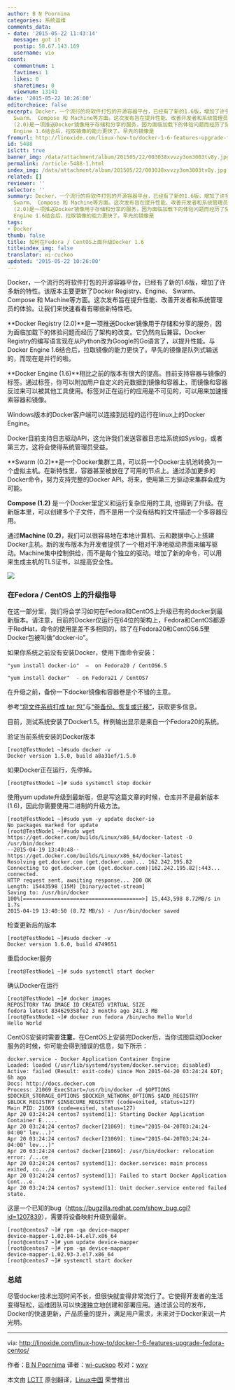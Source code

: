 ```yaml
---
author: B N Poornima
categories: 系统运维
comments_data:
- date: '2015-05-22 11:43:14'
  message: got it
  postip: 58.67.143.169
  username: vio
count:
  commentnum: 1
  favtimes: 1
  likes: 0
  sharetimes: 0
  viewnum: 13141
date: '2015-05-22 10:26:00'
editorchoice: false
excerpt: Docker，一个流行的将软件打包的开源容器平台，已经有了新的1.6版，增加了许多新的特性。该版本主要更新了Docker Registry、Engine、
  Swarm、 Compose 和 Machine等方面。这次发布旨在提升性能、改善开发者和系统管理员的体验。让我们来快速看看有哪些新特性吧。 Docker Registry
  (2.0)是一项推送Docker镜像用于存储和分享的服务，因为面临加载下的体验问题而经历了架构的改变。它仍然向后兼容。Docker Registry的编写语言现在从Python改为Google的Go语言了，以提升性能。与Docker
  Engine 1.6结合后，拉取镜像的能力更快了。早先的镜像是
fromurl: http://linoxide.com/linux-how-to/docker-1-6-features-upgrade-fedora-centos/
id: 5488
islctt: true
banner_img: /data/attachment/album/201505/22/003038xvvzy3om3003tv8y.jpg
permalink: /article-5488-1.html
index_img: /data/attachment/album/201505/22/003038xvvzy3om3003tv8y.jpg.thumb.jpg
related: []
reviewer: ''
selector: ''
summary: Docker，一个流行的将软件打包的开源容器平台，已经有了新的1.6版，增加了许多新的特性。该版本主要更新了Docker Registry、Engine、
  Swarm、 Compose 和 Machine等方面。这次发布旨在提升性能、改善开发者和系统管理员的体验。让我们来快速看看有哪些新特性吧。 Docker Registry
  (2.0)是一项推送Docker镜像用于存储和分享的服务，因为面临加载下的体验问题而经历了架构的改变。它仍然向后兼容。Docker Registry的编写语言现在从Python改为Google的Go语言了，以提升性能。与Docker
  Engine 1.6结合后，拉取镜像的能力更快了。早先的镜像是
tags:
- Docker
thumb: false
title: 如何在Fedora / CentOS上面升级Docker 1.6
titleindex_img: false
translator: wi-cuckoo
updated: '2015-05-22 10:26:00'
---
```


Docker，一个流行的将软件打包的开源容器平台，已经有了新的1.6版，增加了许多新的特性。该版本主要更新了Docker Registry、Engine、 Swarm、 Compose 和 Machine等方面。这次发布旨在提升性能、改善开发者和系统管理员的体验。让我们来快速看看有哪些新特性吧。


**Docker Registry (2.0)**是一项推送Docker镜像用于存储和分享的服务，因为面临加载下的体验问题而经历了架构的改变。它仍然向后兼容。Docker Registry的编写语言现在从Python改为Google的Go语言了，以提升性能。与Docker Engine 1.6结合后，拉取镜像的能力更快了。早先的镜像是队列式输送的，而现在是并行的啦。


**Docker Engine (1.6)**相比之前的版本有很大的提高。目前支持容器与镜像的标签。通过标签，你可以附加用户自定义的元数据到镜像和容器上，而镜像和容器反过来可以被其他工具使用。标签对正在运行的应用是不可见的，可以用来加速搜索容器和镜像。


Windows版本的Docker客户端可以连接到远程的运行在linux上的Docker Engine。


Docker目前支持日志驱动API，这允许我们发送容器日志给系统如Syslog，或者第三方。这将会使得系统管理员受益。


**Swarm (0.2)**是一个Docker集群工具，可以将一个Docker主机池转换为一个虚拟主机。在新特性里，容器甚至被放在了可用的节点上。通过添加更多的Docker命令，努力支持完整的Docker API。将来，使用第三方驱动来集群会成为可能。


**Compose (1.2)** 是一个Docker里定义和运行复杂应用的工具, 也得到了升级。在新版本里，可以创建多个子文件，而不是用一个没有结构的文件描述一个多容器应用。


通过**Machine (0.2)**，我们可以很容易地在本地计算机、云和数据中心上搭建Docker主机。新的发布版本为开发者提供了一个相对干净地驱动界面来编写驱动。Machine集中控制供给，而不是每个独立的驱动。增加了新的命令，可以用来生成主机的TLS证书，以提高安全性。


![](/data/attachment/album/201505/22/003038xvvzy3om3003tv8y.jpg)


### 在Fedora / CentOS 上的升级指导


在这一部分里，我们将会学习如何在Fedora和CentOS上升级已有的docker到最新版本。请注意，目前的Docker仅运行在64位的架构上，Fedora和CentOS都源于RedHat，命令的使用是差不多相同的，除了在Fedora20和CentOS6.5里Docker包被叫做“docker-io”。


如果你系统之前没有安装Docker，使用下面命令安装：



```
"yum install docker-io"  –  on Fedora20 / CentOS6.5

"yum install docker"  - on Fedora21 / CentOS7

```

在升级之前，备份一下docker镜像和容器卷是个不错的主意。


参考[“将文件系统打成 tar 包”](http://docs.docker.com/reference/commandline/cli/#export)与[“卷备份、恢复或迁移”](http://docs.docker.com/userguide/dockervolumes/#backup-restore-or-migrate-data-volumes)，获取更多信息。


目前，测试系统安装了Docker1.5。样例输出显示是来自一个Fedora20的系统。


验证当前系统安装的Docker版本



```
[root@TestNode1 ~]#sudo docker -v
Docker version 1.5.0, build a8a31ef/1.5.0

```

如果Docker正在运行，先停掉。



```
[root@TestNode1 ~]# sudo systemctl stop docker

```

使用yum update升级到最新版，但是写这篇文章的时候，仓库并不是最新版本(1.6)，因此你需要使用二进制的升级方法。



```
[root@TestNode1 ~]#sudo yum -y update docker-io
No packages marked for update
[root@TestNode1 ~]#sudo wget https://get.docker.com/builds/Linux/x86_64/docker-latest -O /usr/bin/docker
--2015-04-19 13:40:48-- https://get.docker.com/builds/Linux/x86_64/docker-latest
Resolving get.docker.com (get.docker.com)... 162.242.195.82
Connecting to get.docker.com (get.docker.com)|162.242.195.82|:443... connected.
HTTP request sent, awaiting response... 200 OK
Length: 15443598 (15M) [binary/octet-stream]
Saving to: /usr/bin/docker
100%[======================================>] 15,443,598 8.72MB/s in 1.7s
2015-04-19 13:40:50 (8.72 MB/s) - /usr/bin/docker saved

```

检查更新后的版本



```
[root@TestNode1 ~]#sudo docker -v
Docker version 1.6.0, build 4749651

```

重启docker服务



```
[root@TestNode1 ~]# sudo systemctl start docker

```

确认Docker在运行



```
[root@TestNode1 ~]# docker images
REPOSITORY TAG IMAGE ID CREATED VIRTUAL SIZE
fedora latest 834629358fe2 3 months ago 241.3 MB
[root@TestNode1 ~]# docker run fedora /bin/echo Hello World
Hello World

```

CentOS安装时需要**注意**，在CentOS上安装完Docker后，当你试图启动Docker服务的时候，你可能会得到错误的信息，如下所示：



```
docker.service - Docker Application Container Engine
Loaded: loaded (/usr/lib/systemd/system/docker.service; disabled)
Active: failed (Result: exit-code) since Mon 2015-04-20 03:24:24 EDT; 6h ago
Docs: http://docs.docker.com
Process: 21069 ExecStart=/usr/bin/docker -d $OPTIONS $DOCKER_STORAGE_OPTIONS $DOCKER_NETWORK_OPTIONS $ADD_REGISTRY $BLOCK_REGISTRY $INSECURE_REGISTRY (code=exited, status=127)
Main PID: 21069 (code=exited, status=127)
Apr 20 03:24:24 centos7 systemd[1]: Starting Docker Application Container E.....
Apr 20 03:24:24 centos7 docker[21069]: time="2015-04-20T03:24:24-04:00" lev...)"
Apr 20 03:24:24 centos7 docker[21069]: time="2015-04-20T03:24:24-04:00" lev...)"
Apr 20 03:24:24 centos7 docker[21069]: /usr/bin/docker: relocation error: /...ce
Apr 20 03:24:24 centos7 systemd[1]: docker.service: main process exited, co.../a
Apr 20 03:24:24 centos7 systemd[1]: Failed to start Docker Application Cont...e.
Apr 20 03:24:24 centos7 systemd[1]: Unit docker.service entered failed state.

```

这是一个已知的bug（<https://bugzilla.redhat.com/show_bug.cgi?id=1207839>），需要将设备映射升级到最新。



```
[root@centos7 ~]# rpm -qa device-mapper
device-mapper-1.02.84-14.el7.x86_64
[root@centos7 ~]# yum update device-mapper
[root@centos7 ~]# rpm -qa device-mapper
device-mapper-1.02.93-3.el7.x86_64
[root@centos7 ~]# systemctl start docker
```

### 总结


尽管docker技术出现时间不长，但很快就变得非常流行了。它使得开发者的生活变得轻松，运维团队可以快速独立地创建和部署应用。通过该公司的发布，Docker的快速更新，产品质量的提升，满足用户需求，未来对于Docker来说一片光明。




---


via: <http://linoxide.com/linux-how-to/docker-1-6-features-upgrade-fedora-centos/>


作者：[B N Poornima](http://linoxide.com/author/bnpoornima/) 译者：[wi-cuckoo](https://github.com/wi-cuckoo) 校对：[wxy](https://github.com/wxy)


本文由 [LCTT](https://github.com/LCTT/TranslateProject) 原创翻译，[Linux中国](http://linux.cn/) 荣誉推出